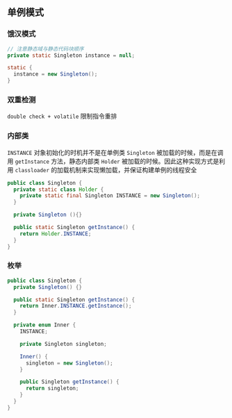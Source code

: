 ## 单例模式

### 饿汉模式
```java
// 注意静态域与静态代码块顺序
private static Singleton instance = null;

static {
  instance = new Singleton();
}
```

### 双重检测
`double check + volatile` 限制指令重排

### 内部类
`INSTANCE` 对象初始化的时机并不是在单例类 `Singleton` 被加载的时候，而是在调用 `getInstance` 方法，静态内部类 `Holder` 被加载的时候。因此这种实现方式是利用 `classloader` 的加载机制来实现懒加载，并保证构建单例的线程安全
```java
public class Singleton {
  private static class Holder {
    private static final Singleton INSTANCE = new Singleton();
  }

  private Singleton (){}

  public static Singleton getInstance() {
    return Holder.INSTANCE;
  }
}
```

### 枚举
```java
public class Singleton {
  private Singleton() {}

  public static Singleton getInstance() {
    return Inner.INSTANCE.getInstance();
  }

  private enum Inner {
    INSTANCE;

    private Singleton singleton;

    Inner() {
      singleton = new Singleton();
    }

    public Singleton getInstance() {
      return singleton;
    }
  }
}
```